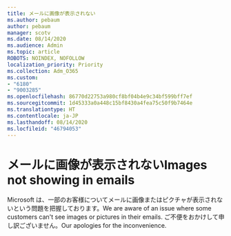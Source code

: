 ```yaml
---
title: メールに画像が表示されない
ms.author: pebaum
author: pebaum
manager: scotv
ms.date: 08/14/2020
ms.audience: Admin
ms.topic: article
ROBOTS: NOINDEX, NOFOLLOW
localization_priority: Priority
ms.collection: Adm_O365
ms.custom:
- "6180"
- "9003285"
ms.openlocfilehash: 86770d22753a980cf8bf04b4e9c34bf599bff7ef
ms.sourcegitcommit: 1d45333a0a448c15bf8430a4fea75c50f9b7464e
ms.translationtype: HT
ms.contentlocale: ja-JP
ms.lasthandoff: 08/14/2020
ms.locfileid: "46794053"
---
```

# <a name="images-not-showing-in-emails"></a><span data-ttu-id="84917-102">メールに画像が表示されない</span><span class="sxs-lookup"><span data-stu-id="84917-102">Images not showing in emails</span></span>

<span data-ttu-id="84917-103">Microsoft は、一部のお客様についてメールに画像またはピクチャが表示されないという問題を把握しております。</span><span class="sxs-lookup"><span data-stu-id="84917-103">We are aware of an issue where some customers can't see images or pictures in their emails.</span></span> <span data-ttu-id="84917-104">ご不便をおかけして申し訳ございません。</span><span class="sxs-lookup"><span data-stu-id="84917-104">Our apologies for the inconvenience.</span></span>